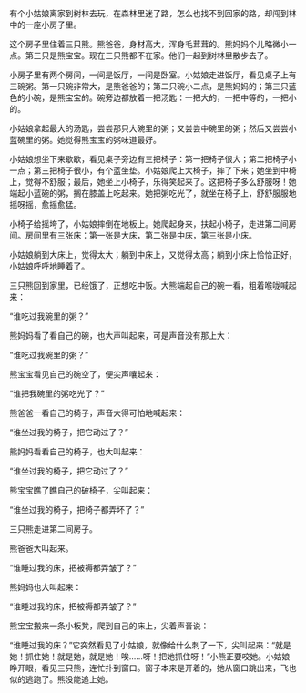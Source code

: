 有个小姑娘离家到树林去玩，在森林里迷了路，怎么也找不到回家的路，却闯到林中的一座小房子里。

这个房子里住着三只熊。熊爸爸，身材高大，浑身毛茸茸的。熊妈妈个儿略微小一点。第三只是熊宝宝。现在三只熊都不在家。他们一起到树林里散步去了。

小房子里有两个房间，一间是饭厅，一间是卧室。小姑娘走进饭厅，看见桌子上有三碗粥。第一只碗非常大，是熊爸爸的；第二只碗小二点，是熊妈妈的；第三只蓝色的小碗，是熊宝宝的。碗旁边都放着一把汤匙：一把大的，一把中等的，一把小的。

小姑娘拿起最大的汤匙，尝尝那只大碗里的粥；又尝尝中碗里的粥；然后又尝尝小蓝碗里的粥。她觉得熊宝宝的粥味道最好。

小姑娘想坐下来歇歇，看见桌子旁边有三把椅子：第一把椅子很大；第二把椅子小一点；第三把椅子很小，有个蓝坐垫。小姑娘爬上大椅子，摔了下来；她坐到中椅上，觉得不舒服；最后，她坐上小椅子，乐得笑起来了。这把椅子多么舒服呀！她端起小蓝碗的粥，搁在膝盖上吃起来。她把粥吃光了，就坐在椅子上，舒舒服服地摇呀摇，愈摇愈猛。

小椅子给摇垮了，小姑娘摔倒在地板上。她爬起身来，扶起小椅子，走进第二间房间。房间里有三张床：第一张是大床，第二张是中床，第三张是小床。

小姑娘躺到大床上，觉得太大；躺到中床上，又觉得太高；躺到小床上恰恰正好，小姑娘呼呼地睡着了。

三只熊回到家里，已经饿了，正想吃中饭。大熊端起自己的碗一看，粗着喉咙喊起来：

“谁吃过我碗里的粥？”

熊妈妈看了看自己的碗，也大声叫起来，可是声音没有那上大：

“谁吃过我碗里的粥？”

熊宝宝看见自己的碗空了，便尖声嚷起来：

“谁把我碗里的粥吃光了？”

熊爸爸一看自己的椅子，声音大得可怕地喊起来：

“谁坐过我的椅子，把它动过了？”

熊妈妈看看自己的椅子，也大叫起来：

“谁坐过我的椅子，把它动过了？”

熊宝宝瞧了瞧自己的破椅子，尖叫起来：

“谁坐过我的椅子，把椅子都弄坏了？”

三只熊走进第二间房子。

熊爸爸大叫起来。

“谁睡过我的床，把被褥都弄皱了？”

熊妈妈也大叫起来：

“谁睡过我的床，把被褥都弄皱了？”

熊宝宝搬来一条小板凳，爬到自己的床上，尖着声音说：

“谁睡过我的床？”它突然看见了小姑娘，就像给什么刺了一下，尖叫起来：“就是她！抓住她！就是她，就是她！唉……呀！把她抓住呀！”小熊正要咬她。小姑娘睁开眼，看见三只熊，连忙扑到窗口。窗子本来是开着的，她从窗口跳出来，飞也似的逃跑了。熊没能追上她。
